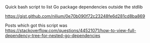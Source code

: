 Quick bash script to list Go package dependencies outside the stdlib 

https://gist.github.com/nilium/0e70b090f72c23248fe6d281cd8ba869

Posts which got this script was https://stackoverflow.com/questions/44521071/how-to-view-full-dependency-tree-for-nested-go-dependencies